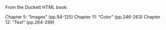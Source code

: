 From the Duckett HTML book:

Chapter 5: “Images” (pp.94-125)
Chapter 11: “Color” (pp.246-263)
Chapter 12: “Text” (pp.264-299)